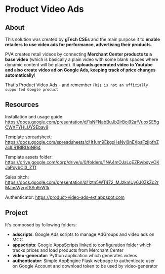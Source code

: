 # Product Video Ads

## About

This solution was created by **gTech CSEs** and the main purpose it to **enable
retailers to use video ads for performance, advertising their products**.

PVA creates retail videos by connecting **Merchant Center products to a base
video** (which is basically a plain video with some blank spaces where dynamic
content will be placed). It **uploads generated video to Youtube and also create
video ad on Google Ads, keeping track of price changes automatically**!

That's Product Video Ads - and remember `This is not an officially supported
Google product`

## Resources

Installation and usage guide:
https://docs.google.com/presentation/d/1sNFNabBuJb2lrBoj92afVuoxSE5gCWXFYHLUYSEbav8

Template spreadsheet: https://docs.google.com/spreadsheets/d/1t1um9EkgxHeNyl0nEXpsFzjipfnZaclLR1BlBUqNBj4

Template assets folder:
https://drive.google.com/corp/drive/u/0/folders/1NA4mOJaLgEZRwbsyvOKJaPcybCI3_ZTf

Sales pitch:
https://docs.google.com/presentation/d/1ztn5WT472_MJzkmUy6J0ZkZc2rMJnsWyryfSSq9rWfk

Authenticator: https://product-video-ads-ext.appspot.com

## Project

It's composed by following folders:

-   **adscripts**: Google Ads scripts to manage AdGroups and video ads on MCC
-   **appscripts**: Google AppsScripts linked to configuration folder which
    tracks prices and load products from Merchant Center
-   **video-generator**: Python application which generates videos
-   **authenticator**: Simple AppEngine Flask webpage to authenticate user on
    Google Account and download token to be used by video-generator
